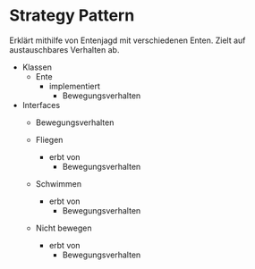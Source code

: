 Strategy Pattern
====

Erklärt mithilfe von Entenjagd mit verschiedenen Enten.
Zielt auf austauschbares Verhalten ab.

- Klassen
    - Ente
        - implementiert
            - Bewegungsverhalten
- Interfaces
    - Bewegungsverhalten

    - Fliegen
        - erbt von
            - Bewegungsverhalten
    - Schwimmen
        - erbt von
            - Bewegungsverhalten
    - Nicht bewegen
        - erbt von
            - Bewegungsverhalten